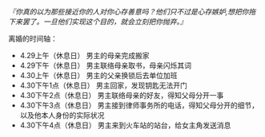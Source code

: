 *『你真的以为那些接近你的人对你心存善意吗？他们只不过是心存嫉妒,想把你拖下来罢了。一旦他们实现这个目的，就会立刻把你抛弃。』*

离婚的时间轴：

* 4.29上午（休息日） 男主的母亲完成搬家
* 4.29下午（休息日） 男主联络母亲取书，母亲闪烁其词
* 4.30上午（休息日） 男主的父亲换锁后去单位加班
* 4.30下午1点（休息日） 男主回家，发现钥匙无法开门
* 4.30下午2点（休息日） 男主联络母亲的好友，得知父母分开一事
* 4.30下午3点（休息日） 男主接到律师事务所的电话，得知父母分开的细节，以及他本人身份的实际状况
* 4.30下午4点（休息日） 男主来到火车站的站台，给女主角发送消息

